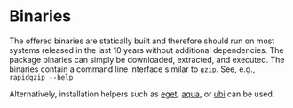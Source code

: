 # Binaries

The offered binaries are statically built and therefore should run on most systems released in the last 10 years without additional dependencies.
The package binaries can simply be downloaded, extracted, and executed.
The binaries contain a command line interface similar to `gzip`. See, e.g., `rapidgzip --help`

Alternatively, installation helpers such as [eget](https://github.com/zyedidia/eget), [aqua](https://github.com/aquaproj/aqua?tab=readme-ov-file), or [ubi](https://github.com/houseabsolute/ubi) can be used.
